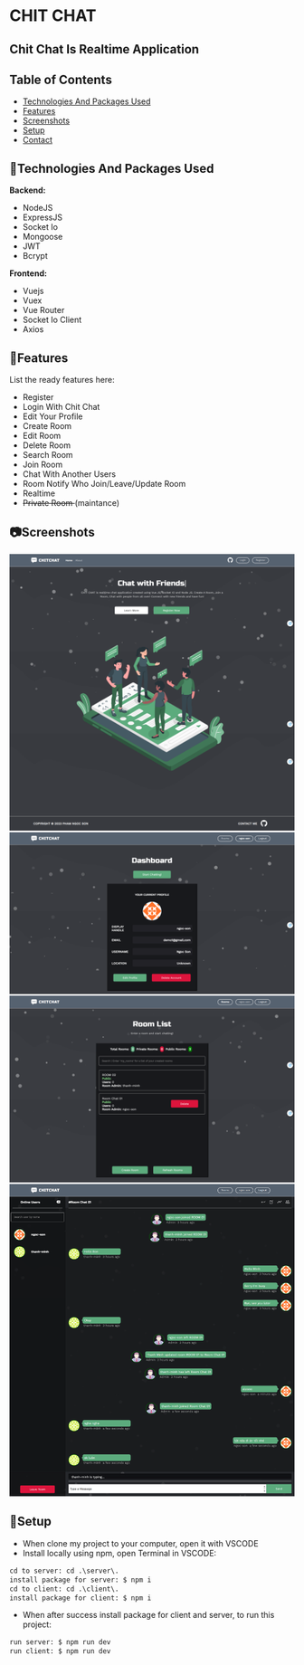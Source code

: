 # CHIT CHAT
## Chit Chat Is Realtime Application

## Table of Contents
* [Technologies And Packages Used](#mag_righttechnologies-and-packages-used)
* [Features](#pencilfeatures)
* [Screenshots](#camerascreenshots)
* [Setup](#wrenchsetup)
* [Contact](#e-mailcontact)


## :mag_right:Technologies And Packages Used
**Backend:** 
- NodeJS
- ExpressJS
- Socket Io
- Mongoose
- JWT
- Bcrypt

**Frontend:** 
- Vuejs
- Vuex
- Vue Router
- Socket Io Client
- Axios

## :pencil:Features
List the ready features here:
- Register
- Login With Chit Chat
- Edit Your Profile
- Create Room
- Edit Room
- Delete Room
- Search Room
- Join Room
- Chat With Another Users
- Room Notify Who Join/Leave/Update Room
- Realtime
- <del> Private Room </del> (maintance)


## :camera:Screenshots
![Homepage screenshot](./screenshots/home.png)
![Profile screenshot](./screenshots/profile.png)
![Roomlist screenshot](./screenshots/room-list.png)
![Chat screenshot](./screenshots/chat.png)


## :wrench:Setup

- When clone my project to your computer, open it with VSCODE
- Install locally using npm, open Terminal in VSCODE:
  
```
cd to server: cd .\server\. 
install package for server: $ npm i
cd to client: cd .\client\. 
install package for client: $ npm i

```

- When after success install package for client and server, to run this project:
```
run server: $ npm run dev
run client: $ npm run dev
```
